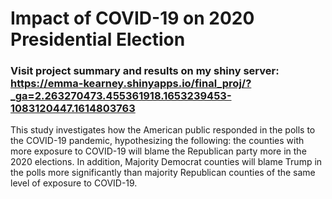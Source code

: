# Impact of COVID-19 on 2020 Presidential Election

### Visit project summary and results on my shiny server: https://emma-kearney.shinyapps.io/final_proj/?_ga=2.263270473.455361918.1653239453-1083120447.1614803763

This study investigates how the American public responded in the polls to the COVID-19 pandemic, hypothesizing the following: the counties with more exposure to COVID-19 will blame the Republican party more in the 2020 elections. In addition, Majority Democrat counties will blame Trump in the polls more significantly than majority Republican counties of the same level of exposure to COVID-19.
